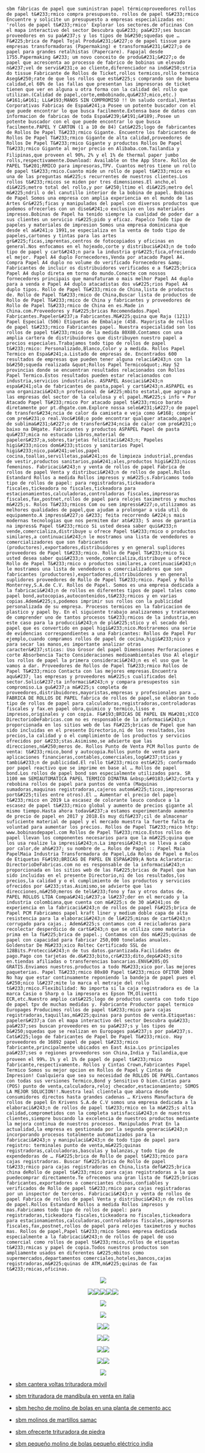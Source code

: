 
```
sbm fábricas de papel que suministran papel térmicoproveedores rollos de papel t&#233;rmico compra presupuesto. rollos de papel t&#233;rmico Encuentre y solicite un presupuesto a empresas especializadas en: 'rollos de papel t&#233;rmico' Explorar los sectores.de oficinas Con el mapa interactivo del sector Descubra qu&#233; pa&#237;ses buscan proveedores en su pa&#237;s y los tipos de b&#250;squedas que … F&#225;brica de Papel Tojal Produ&#231;&#227;o de papel tissue para empresas transformadoras (Papermaking) e transforma&#231;&#227;o de papel para grandes retalhistas (Papercare). Fapajal desde 1755.Papermaking &#233; um novo conceito de produ&#231;&#227;o de papel que acrescenta ao processo de fabrico de bobinas um elevado n&#237;vel de servi&#231;o ao cliente,diferenciador na ind&#250;stria do tissue Fabricante de Rollos de Ticket,rollos termicos,rollo termico Aseg&#250;rate de que los rollos que est&#225;s comprando son de buena calidad,el 60% de las fallas que presentan las impresoras de ticket tienen que ver en alguna u otra forma con la calidad del rollo que utilizan.(Calidad de papel,corte,embobinado,qu&#237;mico,etc.) &#161;&#161; LL&#193;MANOS SIN COMPROMISO !! Un saludo cordial,Ventas Corporativas Fabricas de Espa&#241;a Posee un potente buscador con el que puede encontrar lo que busca facilmente.Extensa base de datos con informacion de fabricas de toda Espa&#239;&#191;&#189;.Posee un potente buscador con el que puede encontrar lo que busca facilmente.PAPEL Y CARTON (1 a 10 de 84) Cat&#225;logo de fabricantes de Rollos De Papel T&#233;rmico Gigante. Encuentre los fabricantes de Rollos De Papel T&#233;rmico Gigante de alta calidad,proveedores de Rollos De Papel T&#233;rmico Gigante y productos Rollos De Papel T&#233;rmico Gigante al mejor precio en Alibaba.com.Tailandia y Filipinas,que proveen el 90%，2% y el 1% de thermal paper jumbo rolls,respectivamente.Download: Available on the App Store. Rollos de PAPEL T&#201;RMICO para impresoras,TPV. Cuantos metros tiene un rollo de papel t&#233;rmico.Cuanto mide un rollo de papel t&#233;rmico es una de las preguntas m&#225;s recurrentes de nuestros clientes.Los rollos t&#233;rmicos se miden por tres dimensiones.El ancho,el di&#225;metro total del rollo,y por &#250;ltimo el di&#225;metro del m&#225;ndril o del canutillo interior de la bobina de papel. Bobinas de Papel Somos una empresa con amplia experiencia en el mundo de las Artes Gr&#225;ficas y manipulados del papel con diversos productos que podemos ofrecerles con un dise&#241;o exclusivo en los materiales impresos.Bobinas de Papel ha tenido siempre la cualidad de poder dar a sus clientes un servicio r&#225;pido y eficaz. Papelco Todo tipo de papeles y materiales de impresion Somos una empresa dominicana que desde el a&#241;o 1991,se especializa en la venta de todo tipo de papeles,cartones y tintas para las artes gr&#225;ficas,imprentas,centros de fotocopiados y oficinas en general.Nos enfocamos en el hojeado,corte y distribuci&#243;n de todo tipo de papel y cart&#243;n para la industria gr&#225;fica,ofreciendo el mejor. Papel A4 duplo Fornecedores,Venda por atacado Papel A4. Compra Papel A4 duplo no volume do verificado Fornecedores &amp; Fabricantes de incluir os distribuidores verificados e a f&#225;brica Papel A4 duplo direta em torno do mundo.Conecte com nossos fornecedores principais que manufaturam o mais melhor Papel A4 duplo para a venda e Papel A4 duplo atacadistas dos v&#225;rios Papel A4 duplo tipos. Rollo de Papel T&#233;rmico de China,lista de productos de. Rollo de Papel T&#233;rmico de China,Buscar lista de productos de Rollo de Papel T&#233;rmico de China y fabricantes y proveedores de Rollo de Papel T&#233;rmico de China en es.Made in China.com.Proveedores y F&#225;bricas Recomendados.Papel Fabricantes.Papeler&#237;a Fabricantes.M&#225;quina que Raja (1211) Papel Especial (506) Etiquetas de Embalaje (458. Mayorista de rollos de papel t&#233;rmico Fabricantes papel. Nuestra especialidad son los rollos de papel t&#233;rmico de la medida 80X80.Contamos con una amplia cartera de distribuidores que distribuyen nuestro papel a precios especiales.Trabajamos todo tipo de rollos de papel t&#233;rmico: Personalizado,Blanco,Color y a medida. Rollos Papel Termico en Espa&#241;a.Listado de empresas de. Encontrados 600 resultados de empresas que pueden tener alguna relaci&#243;n con la b&#250;squeda realizada &quot;Rollos Papel Termico&quot;.Hay 52 provincias donde se encuentran resultados relacionados con Rollos Papel Termico.Estos resultados pueden estar relacionados con industria,servicios industriales. ASPAPEL Asociaci&#243;n espa&#241;ola de fabricantes de pasta,papel y cart&#243;n.ASPAPEL es una organizaci&#243;n profesional de &#225;mbito estatal,que agrupa a las empresas del sector de la celulosa y el papel.M&#225;s info + Por Atacado Papel T&#233;rmico Por atacado papel t&#233;rmico barato diretamente por pt.dhgate.com.Explore nossa sele&#231;&#227;o de papel de transfer&#234;ncia de calor da camiseta e veja como &#168; comprar com pre&#231;o real.Voc&#168;o pode encontrar qualquer atacado,papel de sublima&#231;&#227;o de transfer&#234;ncia de calor com pre&#231;o baixo na DHgate. Fabricantes y productos ASPAPEL Papel de pasta qu&#237;mica no estucado Libros,material de papeler&#237;a,sobres,tarjetas felicitaci&#243;n; Papeles higi&#233;nicos dom&#233;sticos y sanitarios Papel higi&#233;nico,pa&#241;uelos,papel cocina,toallas,servilletas,pa&#241;os de limpieza industrial,prendas de vestir,productos sanitarios,pa&#241;ales,productos higi&#233;nicos femeninos. Fabricaci&#243;n y venta de rollos de papel Fabrica de rollos de papel Venta y distribuci&#243;n de rollos de papel.Rollos Estandard Rollos a medida Rollos impresos y m&#225;s.Fabricamos todo tipo de rollos de papel: para registradoras,tickeadora fiscales,tickeadora no fiscales,tickeadora para estacionamientos,calculadoras,controladoras fiscales,impresoras fiscales,fax,postnet,rollos de papel para relojes taximetros y muchos m&#225;s. Rolos T&#233;rmicos Com ou sem impress&#227;o,utilizamos as melhores qualidades de papel,que ajudam a prolongar a vida util do equipamento.A impress&#227;o &#233; feita recorrendo &#224;s mais modernas tecnologias que nos permitem dar at&#233; 5 anos de garantia na impress& Papel t&#233;rmico Si usted desea saber qui&#233;n vende,comercializa,distribuye u ofrece Papel t&#233;rmico o productos similares,a continuaci&#243;n le mostramos una lista de vendedores o comercializadores que son fabricantes (productores),exportadores,distribuidores y en general suplidores proveedores de Papel t&#233;rmico. Rollo de Papel T&#233;rmico Si usted desea saber qui&#233;n vende,comercializa,distribuye u ofrece Rollo de Papel T&#233;rmico o productos similares,a continuaci&#243;n le mostramos una lista de vendedores o comercializadores que son fabricantes (productores),exportadores,distribuidores y en general suplidores proveedores de Rollo de Papel T&#233;rmico. Papel y Rollo Monterrey,S.A.de C.V. Rollos de Papel. Somos es una empresa dedicada a la fabricaci&#243;n de rollos en diferentes tipos de papel tales como papel bond,autocopias,autocontenidos,t&#233;rmicos y en varias copias.Adem&#225;s,podemos imprimir sus rollos con la publicidad personalizada de su empresa. Procesos termicos en la fabricacion de plastico y papel by. En el siguiente trabajo analizaremos y trataremos de comprender uno de tantos procesos t&#233;rmicos de la industria,en este caso para la producci&#243;n de pl&#225;stico y el secado del papel que es convertido en papel higi&#233;nico.Mostraremos una serie de evidencias correspondientes a una Fabricantes: Rollos de Papel Por ejemplo,cuando compramos rollos de papel de cocina,higi&#233;nico y para secar las manos,es importante analizar otras caracter&#237;sticas: Uso Grosor del papel Dimensiones Perforaciones e corte Absorbencia Tacto Consideraciones medioambientales Uso Al elegir los rollos de papel la primera consideraci&#243;n es el uso que le vamos a dar. Proveedores de Rollos de Papel T&#233;rmico Rollos de Papel T&#233;rmico Contacta con las mejores empresas.Encuentra aqu&#237; las empresas y proveedores m&#225;s cualificados del sector.Solic&#237;ta informaci&#243;n y compara presupestos sin compromiso.La gu&#237;a m&#225;s completa de proveedores,distribuidores,mayoristas,empresas y profesionales para … FABRICA DE ROLLOS DE PAPEL fabrica de rollos de papel,se elaboran todo tipo de rollos de papel para calculadoras,registradoras,controladoras fiscales y fax.en papel obra,quimico y termico,lisos e impresos,originales y con copia. F&#193;BRICAS DE PAPEL EN M&#201;XICO DirectorioDeFabricas.com no es responsable de la informaci&#243;n proporcionada en los sitios web de las F&#225;bricas de Papel que han sido incluidas en el presente Directorio,ni de los resultados,los precios,la calidad y o el cumplimiento de los productos y servicios ofrecidos por &#233;stas.Asimismo,se advierte que las direcciones,n&#250;meros de. Rollos Punto de Venta PCM Rollos punto de venta: t&#233;rmico,bond y autocopia.Rollos punto de venta para aplicaciones financieras,contables,comerciales,log&#237;sticas y tambi&#233;n de publicidad.El rollo t&#233;rmico est&#225; conformado por papel reactivo que se imprime en base al … Rollos de papel bond.Los rollos de papel bond son especialmente utilizados para. SR 1100 mm SEMIAUTOMATICA PAPEL TERMICO DIMATRA &nbsp;&#0183;&#32;Corta y rebobina rollos de papel para puntos de venta (Maquinas sumadoras,maquinas registradoras,cajeros autom&#225;ticos,impresoras port&#225;tiles entre otros).El … Aumentar el precio del papel t&#233;rmico en 2019 La escasez de colorante leuco conduce a la escasez de papel t&#233;rmico global y aumento de precios gigante al mismo tiempo.Hasta ahora todav&#237;a estamos experimentando aumento de precio de papel en 2017 y 2018.Es muy dif&#237;cil de almacenar suficiente material de papel y el mercado muestra la fuerte falta de voluntad para aumentar los precios. Rollos de Papel T&#233;rmico http: www.bobinasdepapel.com Rollos de Papel T&#233;rmico.Estos rollos de papel llevan los componentes necesarios para que la m&#225;quina que los usa realize la impresi&#243;n.La impresi&#243;n se lleva a cabo por calor,de ah&#237; su nombre de … Rolos de Papel :: Papel Maia PapelMaia Industria Transformadora de Papel,Lda Rolos de Papel e Rolos de Etiquetas F&#193;BRICAS DE PAPEL EN ESPA&#209;A Nota Aclaratoria: DirectorioDeFabricas.com no es responsable de la informaci&#243;n proporcionada en los sitios web de las F&#225;bricas de Papel que han sido incluidas en el presente Directorio,ni de los resultados,los precios,la calidad y o el cumplimiento de los productos y servicios ofrecidos por &#233;stas.Asimismo,se advierte que las direcciones,n&#250;meros de tel&#233;fono y fax y otros datos de. PAPEL ROLLOS LTDA Compa&#241;&#237;a l&#237;der en el mercado y la industria colombiana,que cuenta con m&#225;s de 30 a&#241;os de experiencia en la fabricaci&#243;n de rollos de papel F&#225;brica de Papel PCM Fabricamos papel kraft liner y medium doble capa de alta resistencia para la elaboraci&#243;n de l&#225;minas de cart&#243;n corrugado para cajas.; Adem&#225;s contamos con 4 recicladoras para recolectar desperdicio de cart&#243;n que se utiliza como materia prima en la f&#225;brica de papel.; Contamos con dos m&#225;quinas de papel con capacidad para fabricar 250,000 toneladas anuales. Goldenstar De M&#233;xico Roltec Certificado SSL de 128Bits.Protecci&#243;n de tus datos.garantizada.Facilidades de pago.Pago con tarjetas de.d&#233;bito,cr&#233;dito,dep&#243;sito en.tiendas afiliadas o transferencias bancarias.ENV&#205;OS GRATIS.Enviamos nuestros.productos a todo M&#233;xico por.las mejores paqueterias. Papel T&#233;rmico 80x80 Papel t&#233;rmico OFITOR 2000 No hay que estar continuamente reponiendo la bandeja de papel pues el &#250;nico l&#237;mite lo marca el metraje del rollo t&#233;rmico.Flexibilidad: No importa si la caja registradora es de la marca Casio o Sharp o la impresora es Epson TM,Olivetti ECR,etc.Nuestro amplio cat&#225;logo de productos cuenta con todo tipo de papel tpv de muchas medidas y. Fabricante Productor papel termico Europages Producimos rollos de papel t&#233;rmico para cajas registradoras,taquillas,m&#225;quinas para puntos de venta.Etiquetas: papeler&#237;a Con el mapa interactivo del sector Descubra qu&#233; pa&#237;ses buscan proveedores en su pa&#237;s y los tipos de b&#250;squedas que se realizan en Europages pa&#237;s por pa&#237;s. Cat&#225;logo de fabricantes de Papel De Papel T&#233;rmico. Hay proveedores de 16892 papel de papel t&#233;rmico fabricante,principalmente ubicados en East Asia.Los principales pa&#237;ses o regiones proveedores son China,India y Tailandia,que proveen el 99%，1% y el 1% de papel de papel t&#233;rmico fabricante,respectivamente. Rollos y Cintas Crown,Fabricantes Papel Termico Somos su mejor opcion en Rollos de Papel y Cintas de Impresion! Cualquiera que sea su necesidad de ROLLOS DE PAPEL.Contamos con todas sus versiones Termico,Bond y Sensitivo O bien.Cintas para (POS) punto de venta,calculadora,reloj checador,estacionamiento; SOMOS LA MEJOR SOLUCION!!.Nuestra leal clientela que abarca desde consumidores directos hasta grandes cadenas … Krivens Manufactura de rollos de papel En Krivens S.A.de C.V somos una empresa dedicada a la elaboraci&#243;n de rollos de papel t&#233;rmico en la m&#225;s alta calidad,comprometidos con la completa satisfacci&#243;n de nuestros clientes,siempre buscando la excelencia de nuestros productos mediante la mejora continua de nuestros procesos. Manipulados Prat En la actualidad,la empresa es gestionada por la segunda generaci&#243;n incorporando procesos totalmente automatizados para la fabricaci&#243;n y manipulaci&#243;n de todo tipo de papel para registro: terminales punto de venta,m&#225;quinas registradoras,calculadoras,basculas y balanzas,y todo tipo de expendedoras de … F&#225;brica de Rollo de papel t&#233;rmico para cajas registradoras. Buscar f&#225;brica de Rollo de papel t&#233;rmico para cajas registradoras en China,lista def&#225;brica china deRollo de papel t&#233;rmico para cajas registradoras a la que puedecomprar directamente.Te ofrecemos una gran lista de f&#225;bricas fabricantes,exportadores o comerciantes chinos,confiables y verificados de Rollo de papel t&#233;rmico para cajas registradoras por un inspector de terceros. Fabricaci&#243;n y venta de rollos de papel Fabrica de rollos de papel Venta y distribuci&#243;n de rollos de papel.Rollos Estandard Rollos a medida Rollos impresos y mas.Fabricamos todo tipo de rollos de papel: para registradoras,tickeadora fiscales,tickeadora no fiscales,tickeadora para estacionamientos,calculadoras,controladoras fiscales,impresoras fiscales,fax,postnet,rollos de papel para relojes taximetros y muchos mas. Rollos de papel,Papel t&#233;rmico Somos empresa dedicada especialmente a la fabricaci&#243;n de rollos de papel de uso comercial como rollos de papel t&#233;rmico,rollos de etiquetas t&#233;rmicas y papel de copia.Todos nuestros productos son ampliamente usados en diferentes &#225;mbitos como supermercados,departamentos comerciales,hoteles,bancos,cajas registradoras,m&#225;quinas de ATM,m&#225;quinas de fax t&#233;rmicas,oficinas. 
```

<div align="center">

<a href="https://es-crusher.shibang-china.com/github&k=sbm+f%C3%A1bricas+de+papel+que+suministran+papel+t%C3%A9rmico"><img src="https://static.shibang-china.com/es/crusher/logo.jpg"></a>

<a href="https://es-crusher.shibang-china.com/github&k=sbm+f%C3%A1bricas+de+papel+que+suministran+papel+t%C3%A9rmico"><img src="https://static.shibang-china.com/es/crusher/index.jpg"></a><a href="https://es-crusher.shibang-china.com/material.htmlgithub&k=sbm+f%C3%A1bricas+de+papel+que+suministran+papel+t%C3%A9rmico"><img src="https://static.shibang-china.com/es/crusher/material.jpg"></a><a href="https://es-crusher.shibang-china.com/application.htmlgithub&k=sbm+f%C3%A1bricas+de+papel+que+suministran+papel+t%C3%A9rmico"><img src="https://static.shibang-china.com/es/crusher/application.jpg"></a><a href="https://es-crusher.shibang-china.com/aboutus.htmlgithub&k=sbm+f%C3%A1bricas+de+papel+que+suministran+papel+t%C3%A9rmico"><img src="https://static.shibang-china.com/es/crusher/aboutus.jpg"></a><a href="https://es-crusher.shibang-china.com/contact.htmlgithub&k=sbm+f%C3%A1bricas+de+papel+que+suministran+papel+t%C3%A9rmico"><img src="https://static.shibang-china.com/es/crusher/contact.jpg"></a>

<a href="https://es-crusher.shibang-china.com/github&k=sbm+f%C3%A1bricas+de+papel+que+suministran+papel+t%C3%A9rmico"><img src="https://static.shibang-china.com/es/crusher/banner.jpg"></a>

<a href="https://swt.shibang-china.com/github&k=sbm+f%C3%A1bricas+de+papel+que+suministran+papel+t%C3%A9rmico"><img src="https://static.shibang-china.com/es/crusher/text.jpg"></a>

<a href="https://swt.shibang-china.com/github&k=sbm+f%C3%A1bricas+de+papel+que+suministran+papel+t%C3%A9rmico"><img src="https://static.shibang-china.com/es/crusher/chat.jpg"></a><a href="https://es-crusher.shibang-china.com/contact.htmlgithub&k=sbm+f%C3%A1bricas+de+papel+que+suministran+papel+t%C3%A9rmico"><img src="https://static.shibang-china.com/es/crusher/message.jpg"></a>

<a href="https://es-crusher.shibang-china.com/products/pe.htmlgithub&k=sbm+f%C3%A1bricas+de+papel+que+suministran+papel+t%C3%A9rmico"><img src="https://static.shibang-china.com/es/crusher/pe.jpg"></a><a href="https://es-crusher.shibang-china.com/products/pf.htmlgithub&k=sbm+f%C3%A1bricas+de+papel+que+suministran+papel+t%C3%A9rmico"><img src="https://static.shibang-china.com/es/crusher/pf.jpg"></a>

<a href="https://es-crusher.shibang-china.com/products/hpt.htmlgithub&k=sbm+f%C3%A1bricas+de+papel+que+suministran+papel+t%C3%A9rmico"><img src="https://static.shibang-china.com/es/crusher/hpt.jpg"></a><a href="https://es-crusher.shibang-china.com/products/vsi.htmlgithub&k=sbm+f%C3%A1bricas+de+papel+que+suministran+papel+t%C3%A9rmico"><img src="https://static.shibang-china.com/es/crusher/vsi.jpg"></a>

<a href="https://es-crusher.shibang-china.com/products/klv.htmlgithub&k=sbm+f%C3%A1bricas+de+papel+que+suministran+papel+t%C3%A9rmico"><img src="https://static.shibang-china.com/es/crusher/klv.jpg"></a><a href="https://es-crusher.shibang-china.com/products/portable.htmlgithub&k=sbm+f%C3%A1bricas+de+papel+que+suministran+papel+t%C3%A9rmico"><img src="https://static.shibang-china.com/es/crusher/portable.jpg"></a>

<a href="https://swt.shibang-china.com/github&k=sbm+f%C3%A1bricas+de+papel+que+suministran+papel+t%C3%A9rmico"><img src="https://static.shibang-china.com/es/crusher/case.jpg"></a>

</div>


* [sbm cantera voltas trituradora móvil](sbm%20cantera%20voltas%20trituradora%20m%C3%B3vil.md)

* [sbm trituradora de mandíbula en venta en italia](sbm%20trituradora%20de%20mand%C3%ADbula%20en%20venta%20en%20italia.md)

* [sbm hecho de molino de bolas en una planta de cemento acc](sbm%20hecho%20de%20molino%20de%20bolas%20en%20una%20planta%20de%20cemento%20acc.md)

* [sbm molinos de martillos samac](sbm%20molinos%20de%20martillos%20samac.md)

* [sbm ofrecerte trituradora de piedra](sbm%20ofrecerte%20trituradora%20de%20piedra.md)

* [sbm pequeño molino de bolas pequeño eléctrico india](sbm%20peque%C3%B1o%20molino%20de%20bolas%20peque%C3%B1o%20el%C3%A9ctrico%20india.md)